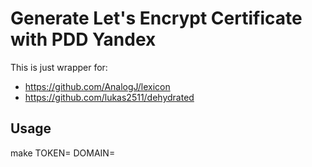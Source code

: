 # Generate Let's Encrypt Certificate with PDD Yandex

This is just wrapper for:
- https://github.com/AnalogJ/lexicon
- https://github.com/lukas2511/dehydrated

## Usage

make TOKEN=<pdd-yadex-toke> DOMAIN=<domain-certs-to-create>

